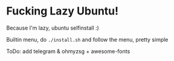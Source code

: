 # Fucking Lazy Ubuntu!
Because I'm lazy, ubuntu selfinstall :)

Builtin menu, do `./install.sh` and follow the menu, pretty simple

ToDo: add telegram & ohmyzsg + awesome-fonts
